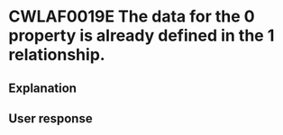 # CWLAF0019E The data for the 0 property is already defined in the 1 relationship.

## Explanation

## User response